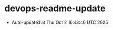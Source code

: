 # devops-readme-update
<!--START_SECTION:activity-->
- Auto-updated at Thu Oct  2 16:43:46 UTC 2025
<!--END_SECTION:activity-->
